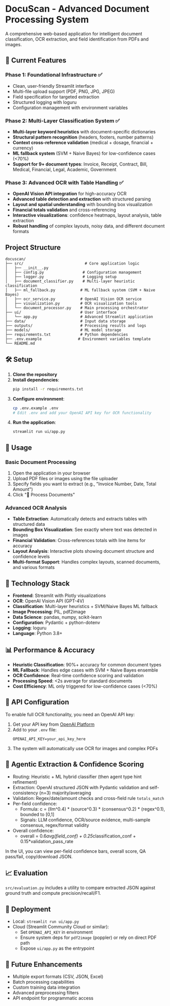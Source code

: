 # DocuScan - Advanced Document Processing System

A comprehensive web-based application for intelligent document classification, OCR extraction, and field identification from PDFs and images.

## 🚀 Current Features

### Phase 1: Foundational Infrastructure ✅
- Clean, user-friendly Streamlit interface
- Multi-file upload support (PDF, PNG, JPG, JPEG)
- Field specification for targeted extraction
- Structured logging with loguru
- Configuration management with environment variables

### Phase 2: Multi-Layer Classification System ✅
- **Multi-layer keyword heuristics** with document-specific dictionaries
- **Structural pattern recognition** (headers, footers, number patterns)
- **Context cross-reference validation** (medical + dosage, financial + currency)
- **ML fallback system** (SVM + Naive Bayes) for low-confidence cases (<70%)
- **Support for 9+ document types**: Invoice, Receipt, Contract, Bill, Medical, Financial, Legal, Academic, Government

### Phase 3: Advanced OCR with Table Handling ✅
- **OpenAI Vision API integration** for high-accuracy OCR
- **Advanced table detection and extraction** with structured parsing
- **Layout and spatial understanding** with bounding box visualization
- **Financial totals validation** and cross-referencing
- **Interactive visualizations**: confidence heatmaps, layout analysis, table extraction
- **Robust handling** of complex layouts, noisy data, and different document formats

## Project Structure

```
docuscan/
├── src/                           # Core application logic
│   ├── __init__.py
│   ├── config.py                 # Configuration management
│   ├── logger.py                 # Logging setup
│   ├── document_classifier.py    # Multi-layer heuristic classification
│   ├── ml_fallback.py           # ML fallback system (SVM + Naive Bayes)
│   ├── ocr_service.py           # OpenAI Vision OCR service
│   ├── visualization.py         # OCR visualization tools
│   └── document_processor.py    # Main processing orchestrator
├── ui/                          # User interface
│   └── app.py                   # Advanced Streamlit application
├── data/                        # Input data storage
├── outputs/                     # Processing results and logs
├── models/                      # ML model storage
├── requirements.txt             # Python dependencies
├── .env.example                # Environment variables template
└── README.md
```

## 🛠️ Setup

1. **Clone the repository**
2. **Install dependencies**:
   ```bash
   pip install -r requirements.txt
   ```
3. **Configure environment**:
   ```bash
   cp .env.example .env
   # Edit .env and add your OpenAI API key for OCR functionality
   ```
4. **Run the application**:
   ```bash
   streamlit run ui/app.py
   ```

## 🎯 Usage

### Basic Document Processing
1. Open the application in your browser
2. Upload PDF files or images using the file uploader
3. Specify fields you want to extract (e.g., "Invoice Number, Date, Total Amount")
4. Click "🚀 Process Documents"

### Advanced OCR Analysis
- **Table Extraction**: Automatically detects and extracts tables with structured data
- **Bounding Box Visualization**: See exactly where text was detected in images
- **Financial Validation**: Cross-references totals with line items for accuracy
- **Layout Analysis**: Interactive plots showing document structure and confidence levels
- **Multi-format Support**: Handles complex layouts, scanned documents, and various formats

## 🔧 Technology Stack

- **Frontend**: Streamlit with Plotly visualizations
- **OCR**: OpenAI Vision API (GPT-4V)
- **Classification**: Multi-layer heuristics + SVM/Naive Bayes ML fallback
- **Image Processing**: PIL, pdf2image
- **Data Science**: pandas, numpy, scikit-learn
- **Configuration**: Pydantic + python-dotenv
- **Logging**: loguru
- **Language**: Python 3.8+

## 📊 Performance & Accuracy

- **Heuristic Classification**: 90%+ accuracy for common document types
- **ML Fallback**: Handles edge cases with SVM + Naive Bayes ensemble
- **OCR Confidence**: Real-time confidence scoring and validation
- **Processing Speed**: <2s average for standard documents
- **Cost Efficiency**: ML only triggered for low-confidence cases (<70%)

## 🔑 API Configuration

To enable full OCR functionality, you need an OpenAI API key:

1. Get your API key from [OpenAI Platform](https://platform.openai.com/api-keys)
2. Add to your `.env` file:
   ```
   OPENAI_API_KEY=your_api_key_here
   ```
3. The system will automatically use OCR for images and complex PDFs

## 🧠 Agentic Extraction & Confidence Scoring

- Routing: Heuristic + ML hybrid classifier (then agent type hint refinement)
- Extraction: OpenAI structured JSON with Pydantic validation and self-consistency (n=3) majority/averaging
- Validation: Regex/date/amount checks and cross-field rule `totals_match`
- Per-field confidence:
  - Formula: c = (llm^0.4) * (source^0.3) * (consensus^0.2) * (regex^0.1), bounded to [0,1]
  - Signals: LLM confidence, OCR/source evidence, multi-sample consensus, regex/format validity
- Overall confidence:
  - overall = 0.6*avg(field_conf) + 0.25*classification_conf + 0.15*validation_pass_rate

In the UI, you can view per-field confidence bars, overall score, QA pass/fail, copy/download JSON.

## 📈 Evaluation

`src/evaluation.py` includes a utility to compare extracted JSON against ground truth and compute precision/recall/F1.

## 🚀 Deployment

- Local: `streamlit run ui/app.py`
- Cloud (Streamlit Community Cloud or similar):
  - Set `OPENAI_API_KEY` in environment
  - Ensure system deps for `pdf2image` (poppler) or rely on direct PDF path
  - Expose `ui/app.py` as the entrypoint

## 🚀 Future Enhancements

- Multiple export formats (CSV, JSON, Excel)
- Batch processing capabilities  
- Custom training data integration
- Advanced preprocessing filters
- API endpoint for programmatic access